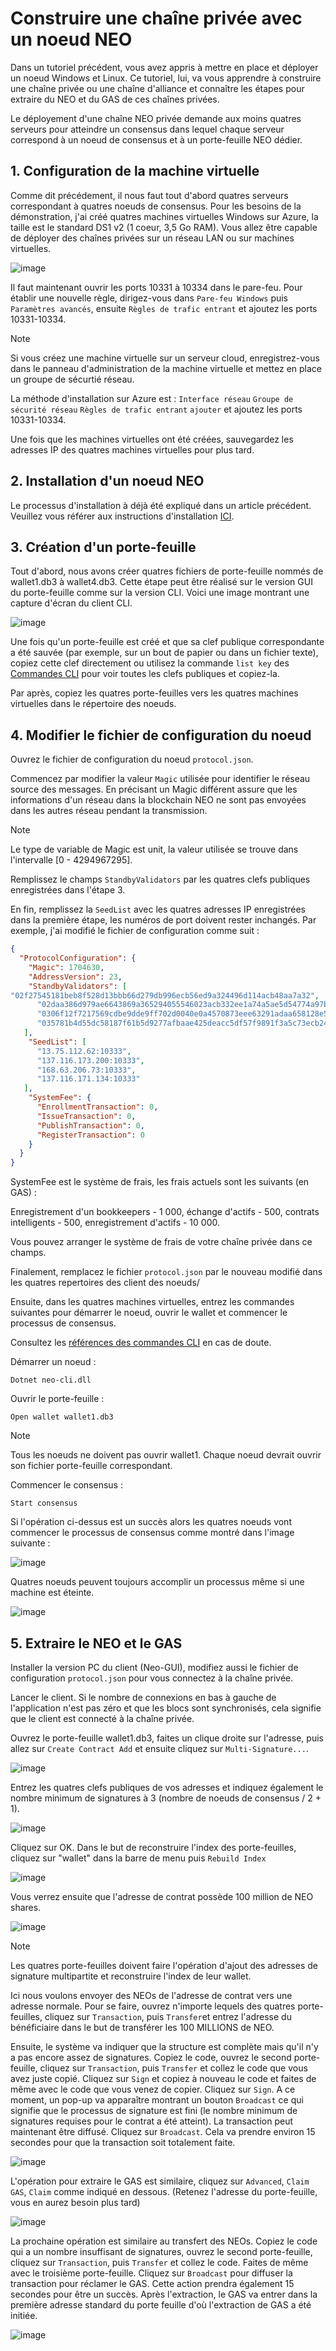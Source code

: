 # Construire une chaîne privée avec un noeud NEO

Dans un tutoriel précédent, vous avez appris à mettre en place et déployer un noeud Windows et Linux. Ce tutoriel, lui, va vous apprendre à construire une chaîne privée ou une chaîne d'alliance et connaître les étapes pour extraire du NEO et du GAS de ces chaînes privées.

Le déployement d'une chaîne NEO privée demande aux moins quatres serveurs pour atteindre un consensus dans lequel chaque serveur correspond à un noeud de consensus et à un porte-feuille NEO dédier.

## 1. Configuration de la machine virtuelle

Comme dit précédement, il nous faut tout d'abord quatres serveurs correspondant à quatres noeuds de consensus. Pour les besoins de la démonstration, j'ai créé quatres machines virtuelles Windows sur Azure, la taille est le standard DS1 v2 (1 coeur, 3,5 Go RAM). Vous allez être capable de déployer des chaînes privées sur un réseau LAN ou sur machines virtuelles.

![image](/assets/privatechain_1.png)

Il faut maintenant ouvrir les ports 10331 à 10334 dans le pare-feu. Pour établir une nouvelle règle, dirigez-vous dans `Pare-feu Windows` puis `Paramètres avancés`, ensuite `Règles de trafic entrant` et ajoutez les ports 10331-10334.

> [!Note]
> Si vous créez une machine virtuelle sur un serveur cloud, enregistrez-vous dans le panneau d'administration de la machine virtuelle et mettez en place un groupe de sécurtié réseau.
>
> La méthode d'installation sur Azure est : `Interface réseau` `Groupe de sécurité réseau` `Règles de trafic entrant` `ajouter` et ajoutez les ports 10331-10334.

Une fois que les machines virtuelles ont été créées, sauvegardez les adresses IP des quatres machines virtuelles pour plus tard.

## 2. Installation d'un noeud NEO

Le processus d'installation à déjà été expliqué dans un article précédent. Veuillez vous référer aux instructions d'installation [ICI](setup.md).

## 3. Création d'un porte-feuille

Tout d'abord, nous avons créer quatres fichiers de porte-feuille nommés de wallet1.db3 à wallet4.db3. Cette étape peut être réalisé sur le version GUI du porte-feuille comme sur la version CLI. Voici une image montrant une capture d'écran du client CLI.

![image](/assets/privatechain_3.png)

Une fois qu'un porte-feuille est créé et que sa clef publique correspondante a été sauvée (par exemple, sur un bout de papier ou dans un fichier texte), copiez cette clef directement ou utilisez la commande `list key` des [Commandes CLI](cli.md) pour voir toutes les clefs publiques et copiez-la.

Par après, copiez les quatres porte-feuilles vers les quatres machines virtuelles dans le répertoire des noeuds.

## 4. Modifier le fichier de configuration du noeud

Ouvrez le fichier de configuration du noeud `protocol.json`.

Commencez par modifier la valeur `Magic` utilisée pour identifier le réseau source des messages. En précisant un Magic différent assure que les informations d'un réseau dans la blockchain NEO ne sont pas envoyées dans les autres réseau pendant la transmission.

> [!Note]
> Le type de variable de Magic est unit, la valeur utilisée se trouve dans l'intervalle [0 - 4294967295].

Remplissez le champs `StandbyValidators` par les quatres clefs publiques enregistrées dans l'étape 3.

En fin, remplissez la `SeedList` avec les quatres adresses IP enregistrées dans la première étape, les numéros de port doivent rester inchangés. Par exemple, j'ai modifié le fichier de configuration comme suit :

```json
{
  "ProtocolConfiguration": {
    "Magic": 1704630,
    "AddressVersion": 23,
    "StandbyValidators": [
"02f27545181beb8f528d13bbb66d279db996ecb56ed9a324496d114acb48aa7a32",
      "02daa386d979ae6643869a365294055546023acb332ee1a74a5ae5d54774a97bac",
      "0306f12f7217569cdbe9dde9ff702d0040e0a4570873eee63291adaa658128e55c",
      "035781b4d55dc58187f61b5d9277afbaae425deacc5df57f9891f3a5c73ecb24df"
   ],
    "SeedList": [
      "13.75.112.62:10333",
      "137.116.173.200:10333",
      "168.63.206.73:10333",
      "137.116.171.134:10333"
   ],
    "SystemFee": {
      "EnrollmentTransaction": 0,
      "IssueTransaction": 0,
      "PublishTransaction": 0,
      "RegisterTransaction": 0
    }
  }
}
```

SystemFee est le système de frais, les frais actuels sont les suivants (en GAS) :

Enregistrement d'un bookkeepers - 1 000, échange d'actifs - 500, contrats intelligents - 500, enregistrement d'actifs - 10 000.

Vous pouvez arranger le système de frais de votre chaîne privée dans ce champs.

Finalement, remplacez le fichier `protocol.json` par le nouveau modifié dans les quatres repertoires des client des noeuds/

Ensuite, dans les quatres machines virtuelles, entrez les commandes suivantes pour démarrer le noeud, ouvrir le wallet et commencer le processus de consensus.

Consultez les [références des commandes CLI](cli.md) en cas de doute.

Démarrer un noeud :

`Dotnet neo-cli.dll`

Ouvrir le porte-feuille :

`Open wallet wallet1.db3`

> [!Note]
> Tous les noeuds ne doivent pas ouvrir wallet1. Chaque noeud devrait ouvrir son fichier porte-feuille correspondant.

Commencer le consensus :

`Start consensus`

Si l'opération ci-dessus est un succès alors les quatres noeuds vont commencer le processus de consensus comme montré dans l'image suivante : 

![image](/assets/privatechain_8.png)

Quatres noeuds peuvent toujours accomplir un processus même si une machine est éteinte.

![image](/assets/privatechain_9.png)

## 5. Extraire le NEO et le GAS

Installer la version PC du client (Neo-GUI), modifiez aussi le fichier de configuration `protocol.json` pour vous connectez à la chaîne privée.

Lancer le client. Si le nombre de connexions en bas à gauche de l'application n'est pas zéro et que les blocs sont synchronisés, cela signifie que le client est connecté à la chaîne privée.

Ouvrez le porte-feuille wallet1.db3, faites un clique droite sur l'adresse, puis allez sur `Create Contract Add` et ensuite cliquez sur `Multi-Signature...`.

![image](/assets/privatechain_11.png)

Entrez les quatres clefs publiques de vos adresses et indiquez également le nombre minimum de signatures à 3 (nombre de noeuds de consensus / 2 + 1).

![image](/assets/privatechain_12.png)

Cliquez sur OK. Dans le but de reconstruire l'index des porte-feuilles, cliquez sur "wallet" dans la barre de menu puis `Rebuild Index`

![image](/assets/privatechain_13.png)

Vous verrez ensuite que l'adresse de contrat possède 100 million de NEO shares.

![image](/assets/privatechain_14.png)

> [!Note]
> Les quatres porte-feuilles doivent faire l'opération d'ajout des adresses de signature multipartite et reconstruire l'index de leur wallet.

Ici nous voulons envoyer des NEOs de l'adresse de contrat vers une adresse normale. Pour se faire, ouvrez n'importe lequels des quatres porte-feuilles, cliquez sur `Transaction`, puis `Transfer`et entrez l'adresse du bénéficiaire dans le but de transférer les 100 MILLIONS de NEO.

Ensuite, le système va indiquer que la structure est complète mais qu'il n'y a pas encore assez de signatures. Copiez le code, ouvrez le second porte-feuille, cliquez sur `Transaction`, puis `Transfer` et collez le code que vous avez juste copié. Cliquez sur `Sign` et copiez à nouveau le code et faites de même avec le code que vous venez de copier. Cliquez sur `Sign`. A ce moment, un pop-up va apparaître montrant un bouton `Broadcast` ce qui signifie que le processus de signature est fini (le nombre minimum de signatures requises pour le contrat a été atteint). La transaction peut maintenant être diffusé. Cliquez sur `Broadcast`. Cela va prendre environ 15 secondes pour que la transaction soit totalement faite.

![image](/assets/privatechain_20.png)

L'opération pour extraire le GAS est similaire, cliquez sur `Advanced`, `Claim GAS`, `Claim` comme indiqué en dessous. (Retenez l'adresse du porte-feuille, vous en aurez besoin plus tard)

![image](/assets/privatechain_20.png)

La prochaine opération est similaire au transfert des NEOs. Copiez le code qui a un nombre insuffisant de signatures, ouvrez le second porte-feuille, cliquez sur `Transaction`, puis `Transfer` et collez le code. Faites de même avec le troisième porte-feuille. Cliquez sur `Broadcast` pour diffuser la transaction pour réclamer le GAS. Cette action prendra également 15 secondes pour être un succès.
Après l'extraction, le GAS va entrer dans la première adresse standard du porte feuille d'où l'extraction de GAS a été initiée.

![image](/assets/privatechain_26.png)